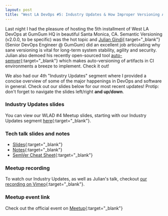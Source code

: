 ```yaml
---
layout: post
title: "West LA DevOps #5: Industry Updates & How Improper Versioning Affects System Stability"
---
```


Last night I had the pleasure of hosting the 5th installment of West LA DevOps at GumGum HQ in beautiful Santa Monica, CA. Semantic Versioning (v2.0.0, to be specific) was the hot topic and [Julian Gindi](https://github.com/JulianGindi){:target="_blank"} (Senior DevOps Engineer @ GumGum) did an excellent job articulating why sane versioning is vital for long-term system stability, agility and security. Julian also demoed his recently open-sourced tool [auto-semver](https://github.com/JulianGindi/auto-semver){:target="_blank"} which makes auto-versioning of artifacts in CI environments a breeze to implement. Check it out!

We also had our 4th "Industry Updates" segment where I provided a concise overview of some of the major happenings in DevOps and software in general. Check out our slides below for our most recent updates! Protip: don't forget to navigate the slides left/right **and up/down**.

### Industry Updates slides

You can view our WLAD #4 Meetup slides, starting with our Industry Updates segment [here](https://slides.com/coreygale/west-la-devops-5-versioning#/4){:target="_blank"}.

### Tech talk slides and notes

- [Slides](https://gindi.io/speakerSlides.pdf){:target="_blank"}
- [Notes](https://gindi.io/speakerNotes.pdf){:target="_blank"}
- [SemVer Cheat Sheet](https://devhints.io/semver){:target="_blank"}

### Meetup recording

To watch our Industry Updates, as well as Julian's talk, checkout [our recording on Vimeo](https://vimeo.com/388711413){:target="_blank"}.

### Meetup event link

Check out the official event on [Meetup](https://www.meetup.com/West-LA-DevOps/events/267897847/){:target="_blank"}
